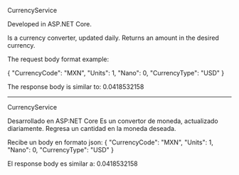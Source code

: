 CurrencyService

Developed in ASP.NET Core.

Is a currency converter, updated daily.
Returns an amount in the desired currency.

The request body format example:

{
  "CurrencyCode": "MXN",
  "Units": 1,
  "Nano": 0,
  "CurrencyType": "USD"
}


The response body is similar to:
0.0418532158


_________________
CurrencyService

Desarrollado en ASP:NET Core
Es un convertor de moneda, actualizado diariamente.
Regresa un cantidad en la moneda deseada.

Recibe un body en formato json:
{
  "CurrencyCode": "MXN",
  "Units": 1,
  "Nano": 0,
  "CurrencyType": "USD"
}


El response body es similar a:
0.0418532158